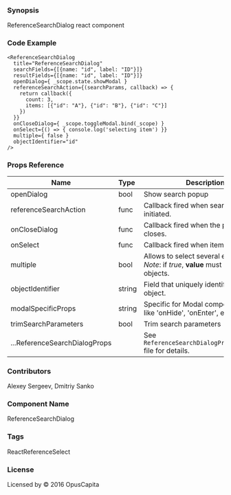 ### Synopsis

ReferenceSearchDialog react component

### Code Example

```
<ReferenceSearchDialog
  title="ReferenceSearchDialog"
  searchFields={[{name: "id", label: "ID"}]}
  resultFields={[{name: "id", label: "ID"}]}
  openDialog={ _scope.state.showModal }
  referenceSearchAction={(searchParams, callback) => {
    return callback({
      count: 3,
      items: [{"id": "A"}, {"id": "B"}, {"id": "C"}]
    })
  }}
  onCloseDialog={ _scope.toggleModal.bind(_scope) }
  onSelect={() => { console.log('selecting item') }}
  multiple={ false }
  objectIdentifier="id"
/>
```

### Props Reference

| Name                          | Type                  | Description                                                |
| ------------------------------|:----------------------| -----------------------------------------------------------|
| openDialog | bool | Show search popup |
| referenceSearchAction | func | Callback fired when search action initiated. |
| onCloseDialog | func | Callback fired when the popup closes. |
| onSelect | func | Callback fired when item is selected. |
| multiple | bool | Allows to select several elements. *Note*: if *true*, **value** must be array of objects. |
| objectIdentifier | string | Field that uniquely identifies the object. |
| modalSpecificProps | string | Specific for Modal component props like 'onHide', 'onEnter', etc. |
| trimSearchParameters | bool | Trim search parameters |
| ...ReferenceSearchDialogProps || See `ReferenceSearchDialogProps/index.js` file for details. |

### Contributors
Alexey Sergeev, Dmitriy Sanko

### Component Name

ReferenceSearchDialog

### Tags

ReactReferenceSelect

### License

Licensed by © 2016 OpusCapita 


